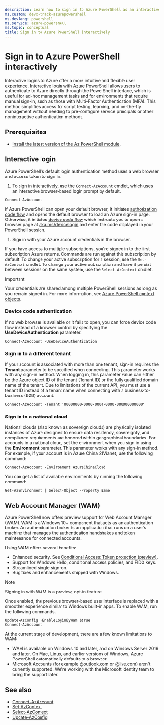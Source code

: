 ```yaml
---
description: Learn how to sign in to Azure PowerShell as an interactive user for Azure resources using the Connect-AzAccount cmdlet.
ms.custom: devx-track-azurepowershell
ms.devlang: powershell
ms.service: azure-powershell
ms.topic: conceptual
title: Sign in to Azure PowerShell interactively
---
```


# Sign in to Azure PowerShell interactively

Interactive logins to Azure offer a more intuitive and flexible user experience. Interactive login
with Azure PowerShell allows users to authenticate to Azure directly through the PowerShell
interface, which is useful for ad-hoc management tasks and for environments that require manual
sign-in, such as those with Multi-Factor Authentication (MFA). This method simplifies access for
script testing, learning, and on-the-fly management without needing to pre-configure service
principals or other noninteractive authentication methods.

## Prerequisites

- [Install the latest version of the Az PowerShell module][install-azps].

## Interactive login

Azure PowerShell's default login authentication method uses a web browser and access token to sign
in.

1. To sign in interactively, use the `Connect-AzAccount` cmdlet, which uses an interactive
   browser-based login prompt by default.

  ```azurepowershell
  Connect-AzAccount
  ```

  If Azure PowerShell can open your default browser, it initiates
  [authorization code flow][authorization-code-flow] and opens the default browser to load an Azure
  sign-in page. Otherwise, it initiates [device code flow][device-code-flow] which instructs you to
  open a browser page at [aka.ms/devicelogin][aka-devicelogin] and enter the code displayed in your
  PowerShell session.

1. Sign in with your Azure account credentials in the browser.

If you have access to multiple subscriptions, you're signed in to the first subscription Azure
returns. Commands are run against this subscription by default. To change your active subscription
for a session, use the `Set-AzContext` cmdlet. To change your active subscription and have it
persist between sessions on the same system, use the `Select-AzContext` cmdlet.

> [!IMPORTANT]
> Your credentials are shared among multiple PowerShell sessions as long as you remain signed in.
> For more information, see [Azure PowerShell context objects][context-persistence].

### Device code authentication

If no web browser is available or it fails to open, you can force device code flow instead of a
browser control by specifying the **UseDeviceAuthentication** parameter.

```azurepowershell
Connect-AzAccount -UseDeviceAuthentication
```

### Sign in to a different tenant

If your account is associated with more than one tenant, sign-in requires the **Tenant** parameter
to be specified when connecting. This parameter works with any sign-in method. When logging in, this
parameter value can either be the Azure object ID of the tenant (Tenant ID) or the fully qualified
domain name of the tenant. Due to limitations of the current API, you must use a tenant ID instead
of a tenant name when connecting with a business-to-business (B2B) account.

```azurepowershell
Connect-AzAccount -Tenant '00000000-0000-0000-0000-000000000000'
```

### Sign in to a national cloud

National clouds (also known as sovereign clouds) are physically isolated instances of Azure designed
to ensure data residency, sovereignty, and compliance requirements are honored within geographical
boundaries. For accounts in a national cloud, set the environment when you sign in using the
**Environment** parameter. This parameter works with any sign-in method. For example, if your
account is in Azure China 21Vianet, use the following command:

```azurepowershell
Connect-AzAccount -Environment AzureChinaCloud
```

You can get a list of available environments by running the following command:

```azurepowershell
Get-AzEnvironment | Select-Object -Property Name
```

## Web Account Manager (WAM)

Azure PowerShell now offers preview support for Web Account Manager (WAM). WAM is a Windows 10+
component that acts as an authentication broker. An authentication broker is an application that
runs on a user's machine that manages the authentication handshakes and token maintenance for
connected accounts.

Using WAM offers several benefits:

- Enhanced security. See
  [Conditional Access: Token protection (preview)][token-protection].
- Support for Windows Hello, conditional access policies, and FIDO keys.
- Streamlined single sign-on.
- Bug fixes and enhancements shipped with Windows.

> [!NOTE]
> Signing in with WAM is a preview, opt-in feature.

Once enabled, the previous browser-based user interface is replaced with a smoother experience
similar to Windows built-in apps. To enable WAM, run the following commands.

```azurepowershell
Update-AzConfig -EnableLoginByWam $true
Connect-AzAccount
```

At the current stage of development, there are a few known limitations to WAM:

- WAM is available on Windows 10 and later, and on Windows Server 2019 and later. On Mac, Linux, and
  earlier versions of Windows, Azure PowerShell automatically defaults to a browser.
- Microsoft Accounts (for example @outlook.com or @live.com) aren't currently supported. We're
  working with the Microsoft Identity team to bring the support later.

## See also

- [Connect-AzAccount][connect-azaccount]
- [Set-AzContext][set-azcontext]
- [Select-AzContext][select-azcontext]
- [Update-AzConfig][update-azconfig]

<!-- link references -->

[install-azps]: /powershell/azure/install-azure-powershell
[context-persistence]: context-persistence.md
[authorization-code-flow]: /entra/identity-platform/v2-oauth2-auth-code-flow
[device-code-flow]: /entra/identity-platform/v2-oauth2-device-code
[aka-devicelogin]: https://aka.ms/devicelogin
[connect-azaccount]: /powershell/module/az.accounts/connect-azaccount
[set-azcontext]: /powershell/module/az.accounts/set-azcontext
[select-azcontext]: /powershell/module/az.accounts/select-azcontext
[token-protection]: /entra/identity/conditional-access/concept-token-protection
[update-azconfig]: /powershell/module/az.accounts/update-azconfig
